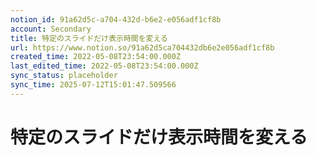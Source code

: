 ```yaml
---
notion_id: 91a62d5c-a704-432d-b6e2-e056adf1cf8b
account: Secondary
title: 特定のスライドだけ表示時間を変える
url: https://www.notion.so/91a62d5ca704432db6e2e056adf1cf8b
created_time: 2022-05-08T23:54:00.000Z
last_edited_time: 2022-05-08T23:54:00.000Z
sync_status: placeholder
sync_time: 2025-07-12T15:01:47.509566
---
```

# 特定のスライドだけ表示時間を変える
